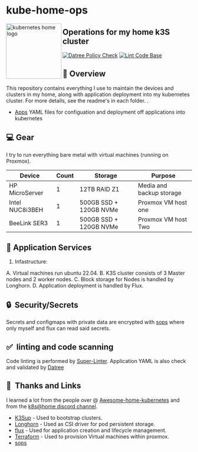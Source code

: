 # kube-home-ops

 <p align="left">
   <img src="https://i.imgur.com/EXNTJnA.png" alt="kubernetes home logo" width="150" align="left" />
</p>

## Operations for my home k3S cluster

[![Datree Policy Check](https://github.com/John-Limb/kube-home-ops/actions/workflows/datree.yml/badge.svg)](https://github.com/John-Limb/kube-home-ops/actions/workflows/datree.yml)
[![Lint Code Base](https://github.com/John-Limb/kube-home-ops/actions/workflows/super-linter.yml/badge.svg)](https://github.com/John-Limb/kube-home-ops/actions/workflows/super-linter.yml)

## :closed_book: Overview

This repository contains everything I use to maintain the devices and clusters in my home, along with application deployment into my kubernetes cluster. For more
details, see the readme's in each folder.
.
* [Apps](clusters/prod/Apps/) YAML files for configuation and deployment off applications into kubernetes
## :computer: Gear  

I try to run everything bare metal with virtual machines (running on Proxmox).

| Device                  | Count | Storage                  | Purpose                                      |
|-------------------------|-------|--------------------------|----------------------------------------------|
| HP MicroServer          | 1     | 12TB RAID Z1             | Media and backup storage                     |
| Intel NUC8i3BEH         | 1     | 500GB SSD + 120GB NVMe   | Proxmox VM host one                          |
| BeeLink SER3            | 1     | 500GB SSD + 120GB NVMe   | Proxmox VM host Two                          |

## :open_file_folder: Application Services

1. Infastructure:

A. Virtual machines run ubuntu 22.04.
B. K3S cluster consists of 3 Master nodes and 2 worker nodes.
C. Block storage for Nodes is handled by Longhorn.
D. Application deployment is handled by Flux.

## :lock:&nbsp; Security/Secrets

Secrets and configmaps with private data are encrypted with [sops](https://github.com/mozilla/sops) where only myself and flux can read said secrets.

## :white_check_mark:&nbsp; linting and code scanning

Code linting is performed by [Super-Linter](https://github.com/github/super-linter).
Application YAML is also check and validated by [Datree](https://github.com/marketplace/actions/datree-cli)

## :handshake:&nbsp; Thanks and Links

I learned a lot from the people over @
[Awesome-home-kubernetes](https://github.com/k8s-at-home/awesome-home-kubernetes)
and from the [k8s@home discord channel](https://discord.gg/DNCynrJ).

* [K3Sup](https://github.com/alexellis/k3sup) - Used to bootstrap clusters.
* [Longhorn](https://longhorn.io/) - Used as CSI driver for pod persistent storage.
* [flux](https://fluxcd.io/) - Used for application creation and lifecycle management.
* [Terraform](https://www.terraform.io/) - Used to provision Virtual machines within proxmox.
* [sops](https://github.com/mozilla/sops)
